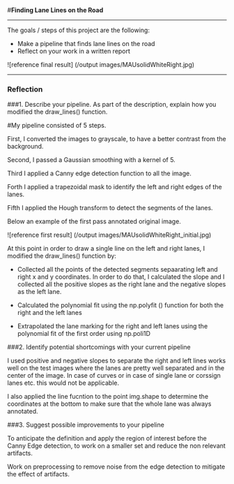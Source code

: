 #**Finding Lane Lines on the Road** 

---

The goals / steps of this project are the following:
* Make a pipeline that finds lane lines on the road
* Reflect on your work in a written report

![reference final result] (/output images/MAUsolidWhiteRight.jpg)

---
### Reflection

###1. Describe your pipeline. As part of the description, explain how you modified the draw_lines() function.

#My pipeline consisted of 5 steps. 

First, I converted the images to grayscale, to have a better contrast from the background.

Second, I passed a Gaussian smoothing with a kernel of 5.

Third I applied a Canny edge detection function to all the image.

Forth I applied a trapezoidal mask to identify the left and right edges of the lanes.

Fifth I applied the Hough transform to detect the segments of the lanes.

Below an example of the first pass annotated original image.

![reference first result] (/output images/MAUsolidWhiteRight_initial.jpg)


At this point in order to draw a single line on the left and right lanes, I modified the draw_lines() function by:

* Collected all the points of the detected segments sepaarating left and right x and y coordinates. In order to do that, I calculated the slope and I collected all the positive slopes as the right lane and the negative slopes as the left lane.

* Calculated the polynomial fit using the np.polyfit () function for both the right and the left lanes

* Extrapolated the lane marking for the right and left lanes using the polynomial fit of the first order using np.poli1D


###2. Identify potential shortcomings with your current pipeline

I used positive and negative slopes to separate the right and left lines works well on the test images where the lanes are pretty well separated and in the center of the image. In case of curves or in case of single lane or corssign lanes etc. this would not be applicable.

I also applied the line fucntion to the point img.shape to determine the coordinates at the bottom to make sure that the whole lane was always annotated. 

###3. Suggest possible improvements to your pipeline

To anticipate the definition and apply the region of interest before the Canny Edge detection, to work on a smaller set and reduce the non relevant artifacts.

Work on preprocessing to remove noise from the edge detection to mitigate the effect of artifacts.

